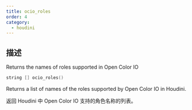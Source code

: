 ```yaml
---
title: ocio_roles
order: 4
category:
  - houdini
---
```

    
## 描述

Returns the names of roles supported in Open Color IO

```c
string [] ocio_roles()
```

Returns a list of names of the roles supported by Open Color IO in Houdini.

返回 Houdini 中 Open Color IO 支持的角色名称的列表。
